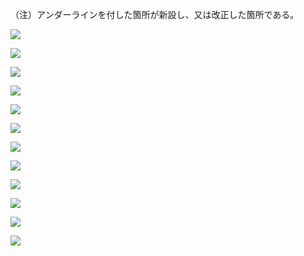 （注）アンダーラインを付した箇所が新設し、又は改正した箇所である。

![](https://www.nta.go.jp/tmp/8be65a3f-544b-4560-896d-0a64b9016e73/images/a1fc2f7bdcf3e1d01dfd14e44b32413a498bf41c8b08430a3534fff27a01342e.jpg)

![](https://www.nta.go.jp/tmp/8be65a3f-544b-4560-896d-0a64b9016e73/images/bec9199795e20f9b051abef70405dda1331dc1433f95fd9b3a2af760fcb60153.jpg)

![](https://www.nta.go.jp/tmp/8be65a3f-544b-4560-896d-0a64b9016e73/images/ca35d694cb2fabdef55b55b9a077e4fc980bb36e2d84a3760d821e30691baa3a.jpg)

![](https://www.nta.go.jp/tmp/8be65a3f-544b-4560-896d-0a64b9016e73/images/3af1aa1bddc2569143d920d2e8e3462f626a5ffa0f7edcf727b53cd05feb0114.jpg)

![](https://www.nta.go.jp/tmp/8be65a3f-544b-4560-896d-0a64b9016e73/images/b6b9f1748a463ff27caeb22caeb458b279465ca04ef1add26b65adb7b008c6b6.jpg)

![](https://www.nta.go.jp/tmp/8be65a3f-544b-4560-896d-0a64b9016e73/images/ef25f825798608dc4437e4f4abac7cde77ca10af98e3c5ab781ba85eabc068e0.jpg)

![](https://www.nta.go.jp/tmp/8be65a3f-544b-4560-896d-0a64b9016e73/images/29c05001f2ee48c89187d676bba7bbb99fe0c64d9f67ca2c9f5c32d46aa35523.jpg)

![](https://www.nta.go.jp/tmp/8be65a3f-544b-4560-896d-0a64b9016e73/images/d49bdce5569cc298e959d4d5a640c88b6dfc1495747161c41d3d30ab4fbefe63.jpg)

![](https://www.nta.go.jp/tmp/8be65a3f-544b-4560-896d-0a64b9016e73/images/7e3d72b0a7406e9d9d5ca436faa871ba992f72255d619552a094aaefe422da2f.jpg)

![](https://www.nta.go.jp/tmp/8be65a3f-544b-4560-896d-0a64b9016e73/images/cc9764c05b03280d6e4252189d75ce024b2f7f484a409553f8fbf6b2cafff2d3.jpg)

![](https://www.nta.go.jp/tmp/8be65a3f-544b-4560-896d-0a64b9016e73/images/8bbcb703eafbbb6776d13edefd76bcc52b833f0fc85fb405b47c9928182c6bd1.jpg)

![](https://www.nta.go.jp/tmp/8be65a3f-544b-4560-896d-0a64b9016e73/images/72897e55d35543226372fd1aa5897b4d05578b76cfced344190d06004a432736.jpg)